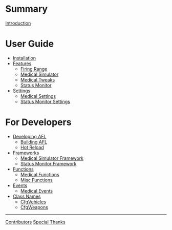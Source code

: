 # Summary

[Introduction](README.md)

# User Guide

- [Installation](guide/install.md)
- [Features](guide/features/index.md)
  - [Firing Range](guide/features/firing_range.md)
  - [Medical Simulator](guide/features/medsim.md)
  - [Medical Tweaks](guide/features/medical_tweaks.md)
  - [Status Monitor](guide/features/status_monitor.md)
- [Settings](guide/settings/index.md)
  - [Medical Settings]()
  - [Status Monitor Settings]()

# For Developers

- [Developing AFL]()
  - [Building AFL](for_developers/developing/building.md)
  - [Hot Reload]()
- [Frameworks](for_developers/frameworks/index.md)
  - [Medical Simulator Framework](for_developers/frameworks/medsim.md)
  - [Status Monitor Framework](for_developers/frameworks/status_monitor.md)
- [Functions](for_developers/functions/index.md)
  - [Medical Functions]()
  - [Misc Functions]()
- [Events](for_developers/events/index.md)
  - [Medical Events](for_developers/events/medical.md)
- [Class Names](for_developers/class_names/index.md)
  - [CfgVehicles](for_developers/class_names/cfgvehicles.md)
  - [CfgWeapons](for_developers/class_names/cfgweapons.md)

---

[Contributors](appendix/contributors.md)
[Special Thanks](appendix/special_thanks.md)
